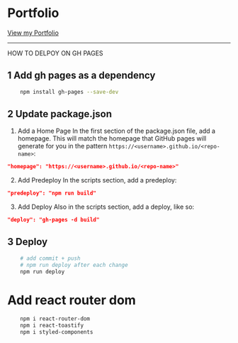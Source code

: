 # Portfolio 

[View my Portfolio](https://sjohns2020.github.io/portfolio/)


---



HOW TO DELPOY ON GH PAGES

## 1 Add gh pages as a dependency 

```sh 
    npm install gh-pages --save-dev
```

## 2 Update package.json

1. Add a Home Page
In the first section of the package.json file, add a homepage. This will match the homepage that GitHub pages will generate for you in the pattern `https://<username>.github.io/<repo-name>`:

```json
"homepage": "https://<username>.github.io/<repo-name>"
```

2. Add Predeploy
In the scripts section, add a predeploy:

```json
"predeploy": "npm run build"
```

3. Add Deploy
Also in the scripts section, add a deploy, like so:

```json
"deploy": "gh-pages -d build"
```

## 3 Deploy

```sh
    # add commit + push
    # npm run deploy after each change
    npm run deploy
```


# Add react router dom
```sh
    npm i react-router-dom
    npm i react-toastify
    npm i styled-components
```
